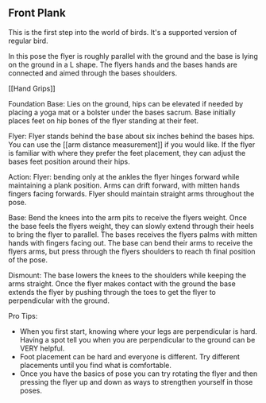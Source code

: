 
## Front Plank

This is the first step into the world of birds. It's a supported version of regular bird.

In this pose the flyer is roughly parallel with the ground and the base is lying on the ground in a L shape. The flyers hands and the bases hands are connected and aimed through the bases shoulders.

[[Hand Grips]]

Foundation
Base: Lies on the ground, hips can be elevated if needed by placing a yoga mat or a bolster under the bases sacrum. Base initially places feet on hip bones of the flyer standing at their feet.

Flyer: Flyer stands behind the base about six inches behind the bases hips. You can use the [[arm distance measurement]] if you would like. If the flyer is familiar with where they prefer the feet placement, they can adjust the bases feet position around their hips.

Action:
Flyer: bending only at the ankles the flyer hinges forward while maintaining a plank position. Arms can drift forward, with mitten hands fingers facing forwards. Flyer should maintain straight arms throughout the pose.

Base: Bend the knees into the arm pits to receive the flyers weight. Once the base feels the flyers weight, they can slowly extend through their heels to bring the flyer to parallel. The bases receives the flyers palms with mitten hands with fingers facing out. The base can bend their arms to receive the flyers arms, but press through the flyers shoulders to reach th final position of the pose. 

Dismount:
The base lowers the knees to the shoulders while keeping the arms straight. Once the flyer makes contact with the ground the base extends the flyer by pushing through the toes to get the flyer to perpendicular with the ground.

Pro Tips:
- When you first start, knowing where your legs are perpendicular is hard. Having a spot tell you when you are perpendicular to the ground can be VERY helpful.
- Foot placement can be hard and everyone is different. Try different placements until you find what is comfortable.
- Once you have the basics of pose you can try rotating the flyer and then pressing the flyer up and down as ways to strengthen yourself in those poses.